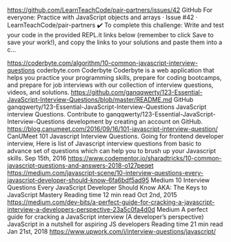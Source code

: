 
https://github.com/LearnTeachCode/pair-partners/issues/42
GitHub
For everyone: Practice with JavaScript objects and arrays · Issue #42 · LearnTeachCode/pair-partners
:heavy_check_mark: To complete this challenge: Write and test your code in the provided REPL.it links below (remember to click Save to save your work!), and copy the links to your solutions and paste them into a c...



https://coderbyte.com/algorithm/10-common-javascript-interview-questions
coderbyte.com
Coderbyte
Coderbyte is a web application that helps you practice your programming skills, prepare for coding bootcamps, and prepare for job interviews with our collection of interview questions, videos, and solutions.
https://github.com/ganqqwerty/123-Essential-JavaScript-Interview-Questions/blob/master/README.md
GitHub
ganqqwerty/123-Essential-JavaScript-Interview-Questions
JavaScript interview Questions. Contribute to ganqqwerty/123-Essential-JavaScript-Interview-Questions development by creating an account on GitHub.
https://blog.canumeet.com/2016/09/16/101-javascript-interview-question/
CanUMeet
101 Javascript Interview Questions.
Going for frontend developer interview, Here is list of Javascript interview questions from basic to advance set of questions which can help you to brush up your Javascript skills.
Sep 15th, 2016
https://www.codementor.io/sharadtricks/10-common-javascript-questions-and-answers-2018-o127peqet
https://medium.com/javascript-scene/10-interview-questions-every-javascript-developer-should-know-6fa6bdf5ad95
Medium
10 Interview Questions Every JavaScript Developer Should Know
AKA: The Keys to JavaScript Mastery
Reading time
12 min read
Oct 2nd, 2015
https://medium.com/dev-bits/a-perfect-guide-for-cracking-a-javascript-interview-a-developers-perspective-23a5c0fa4d0d
Medium
A perfect guide for cracking a JavaScript interview (A developer’s perspective)
JavaScript in a nutshell for aspiring JS developers
Reading time
21 min read
Jan 21st, 2018
https://www.upwork.com/i/interview-questions/javascript/